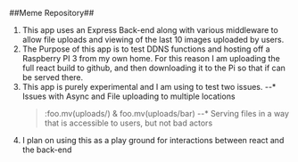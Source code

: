 ##Meme Repository##

1. This app uses an Express Back-end along with various middleware to allow file uploads and viewing of the last 10 images uploaded by users.
2. The Purpose of this app is to test DDNS functions and hosting off a Raspberry PI 3 from my own home. For this reason I am uploading the full react build to github, and then downloading it to the Pi so that if can be served there.
3. This app is purely experimental and I am using to test two issues. 
    --* Issues with Async and File uploading to multiple locations 
    >:foo.mv(uploads/) & foo.mv(uploads/bar)
    --* Serving files in a way that is accessible to users, but not bad actors
4. I plan on using this as a play ground for interactions between react and the back-end
